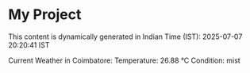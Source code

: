 # My Project

This content is dynamically generated in Indian Time (IST): 2025-07-07 20:20:41 IST


Current Weather in Coimbatore:
Temperature: 26.88 °C
Condition: mist
